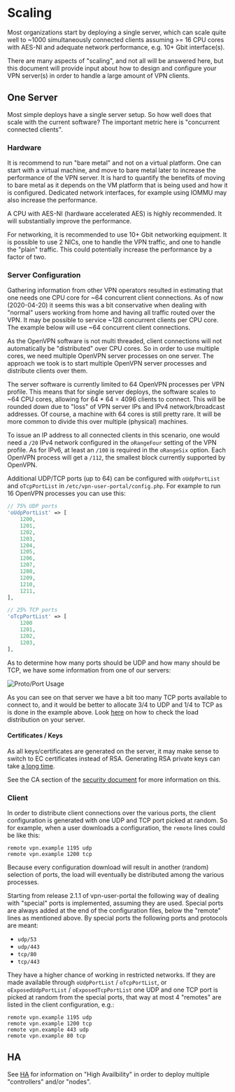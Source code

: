 # Scaling

Most organizations start by deploying a single server, which can scale quite 
well to ~1000 simultaneously connected clients assuming >= 16 CPU cores with 
AES-NI and adequate network performance, e.g. 10+ Gbit interface(s).

There are many aspects of "scaling", and not all will be answered here, but 
this document will provide input about how to design and configure your VPN 
server(s) in order to handle a large amount of VPN clients.

## One Server

Most simple deploys have a single server setup. So how well does that scale 
with the current software? The important metric here is "concurrent connected 
clients".

### Hardware

It is recommend to run "bare metal" and not on a virtual platform. One can 
start with a virtual machine, and move to bare metal later to increase the 
performance of the VPN server. It is hard to quantify the benefits of moving to
bare metal as it depends on the VM platform that is being used and how it is 
configured. Dedicated network interfaces, for example using IOMMU may also 
increase the performance.

A CPU with AES-NI (hardware accelerated AES) is highly recommended. It will
substantially improve the performance.

For networking, it is recommended to use 10+ Gbit networking equipment. It is 
possible to use 2 NICs, one to handle the VPN traffic, and one to handle the 
"plain" traffic. This could potentially increase the performance by a factor of
two.

### Server Configuration

Gathering information from other VPN operators resulted in estimating that one 
needs one CPU core for ~64 concurrent client connections. As of now 
(2020-04-20) it seems this was a bit conservative when dealing with "normal" 
users working from home and having all traffic routed over the VPN. It may
be possible to service ~128 concurrent clients per CPU core. The example below 
will use ~64 concurrent client connections.

As the OpenVPN software is not multi threaded, client connections will not 
automatically be "distributed" over CPU cores. So in order to use multiple 
cores, we need multiple OpenVPN server processes on one server. The approach we 
took is to start multiple OpenVPN server processes and distribute clients over 
them.

The server software is currently limited to 64 OpenVPN processes per VPN 
profile. This means that for single server deploys, the software scales 
to ~64 CPU cores, allowing for 64 * 64 = 4096 clients to connect. This will be 
rounded down due to "loss" of VPN server IPs and IPv4 network/broadcast 
addresses. Of course, a machine with 64 cores is still pretty rare. It will be
more common to divide this over multiple (physical) machines.

To issue an IP address to all connected clients in this scenario, one would 
need a `/20` IPv4 network configured in the `oRangeFour` setting of the VPN 
profile. As for IPv6, at least an `/100` is required in the `oRangeSix` option. 
Each OpenVPN process will get a `/112`, the smallest block currently supported 
by OpenVPN.

Additional UDP/TCP ports (up to 64) can be configured with `oUdpPortList` and 
`oTcpPortList` in `/etc/vpn-user-portal/config.php`. For example to run 16 
OpenVPN processes you can use this:

```php
// 75% UDP ports
'oUdpPortList' => [
    1200,
    1201,
    1202,
    1203,
    1204,
    1205,
    1206,
    1207,
    1208,
    1209,
    1210,
    1211,
],

// 25% TCP ports
'oTcpPortList' => [ 
    1200
    1201,
    1202,
    1203,
],
```

As to determine how many ports should be UDP and how many should be TCP, we 
have some information from one of our servers:

![Proto/Port Usage](img/port_usage_nl.eduvpn.org_20200420.png)

As you can see on that server we have a bit too many TCP ports available to 
connect to, and it would be better to allocate 3/4 to UDP and 1/4 to TCP as is 
done in the example above. Look [here](MONITORING.md) on how to check the load 
distribution on your server.

#### Certificates / Keys

As all keys/certificates are generated on the server, it may make sense to
switch to EC certificates instead of RSA. Generating RSA private keys can take
[a long time](https://www.tuxed.net/fkooman/blog/openvpn_modern_crypto_part_ii.html).

See the CA section of the [security document](SECURITY.md#ca) for more
information on this.

### Client

In order to distribute client connections over the various ports, the client
configuration is generated with one UDP and TCP port picked at random. So for 
example, when a user downloads a configuration, the `remote` lines could be 
like this:

```
remote vpn.example 1195 udp
remote vpn.example 1200 tcp
```

Because every configuration download will result in another (random) selection
of ports, the load will eventually be distributed among the various processes.

Starting from release 2.1.1 of vpn-user-portal the following way of dealing 
with "special" ports is implemented, assuming they are used. Special ports are 
always added at the end of the configuration files, below the "remote" lines as 
mentioned above. By special ports the following ports and protocols are meant:

* `udp/53`
* `udp/443`
* `tcp/80`
* `tcp/443`

They have a higher chance of working in restricted networks. If they are made 
available through `oUdpPortList` / `oTcpPortList`, or `oExposedUdpPortList` / 
`oExposedTcpPortList` one UDP and one TCP port is picked at random from the 
special ports, that way at most 4 "remotes" are listed in the client configuration, e.g.:

```
remote vpn.example 1195 udp
remote vpn.example 1200 tcp
remote vpn.example 443 udp
remote vpn.example 80 tcp
```

## HA

See [HA](HA.md) for information on "High Availbility" in order to deploy 
multiple "controllers" and/or "nodes".
